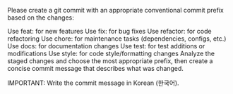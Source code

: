 Please create a git commit with an appropriate conventional commit prefix based on the changes:

Use feat: for new features
Use fix: for bug fixes
Use refactor: for code refactoring
Use chore: for maintenance tasks (dependencies, configs, etc.)
Use docs: for documentation changes
Use test: for test additions or modifications
Use style: for code style/formatting changes
Analyze the staged changes and choose the most appropriate prefix, then create a concise commit message that describes what was changed.

IMPORTANT: Write the commit message in Korean (한국어).